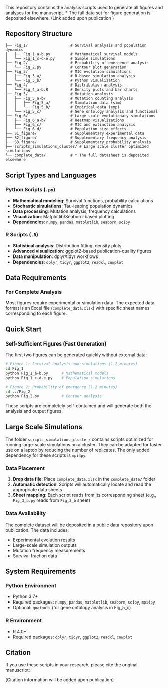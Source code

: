 This repository contains the  analysis scripts used to generate all figures and analyses for the manuscript. * The full data set for figure generation is deposited elsewhere. (Link added upon publication )

## Repository Structure

```
├── Fig_1/                   # Survival analysis and population dynamics
│   ├── Fig_1_a-b.py         # Mathematical survival models
│   └── Fig_1_c-d-e.py       # Simple simulations
├── Fig_2/                   # Probability of emergence analysis
│   └── Fig_2.py             # Contour plot generation
├── Fig_3/                   # MIC evolution simulations
│   ├── Fig_3_a/             # R-based simulation analysis
│   └── Fig_3_b/             # Python visualization
├── Fig_4/                   # Distribution analysis
│   └── Fig_4_a-b.R          # Density plots and bar charts
├── Fig_5/                   # Mutation analysis
│   ├── Fig_5_a-b/           # Mutation counting analysis
│   │   ├── Fig_5_a/         # Simulation data (sim)
│   │   └── Fig_5_b/         # Empirical data (emp)
│   └── Fig_5_c/             # Gene ontology analysis and functional
├── Fig_6/                   # Large-scale evolutionary simulations
│   ├── Fig_6_a-b/           # Heatmap visualizations
│   ├── Fig_6_c/             # MIC and extinction analysis
│   └── Fig_6_d/             # Population size effects
├── S1_figure/               # Supplementary experimental data
├── S2_figure/               # Supplementary frequency analysis
├── S3_figure/               # Supplementary probability analysis
├── scripts_simulations_cluster/ # Large scale cluster optimized simulations
└── complete_data/           # * The full datasheet is deposited elsewhere
```


## Script Types and Languages

### Python Scripts (`.py`)
- **Mathematical modeling**: Survival functions, probability calculations
- **Stochastic simulations**: Tau-leaping population dynamics
- **Data processing**: Mutation analysis, frequency calculations
- **Visualization**: Matplotlib/Seaborn-based plotting
- **Dependencies**: `numpy`, `pandas`, `matplotlib`, `seaborn`, `scipy`

### R Scripts (`.R`)
- **Statistical analysis**: Distribution fitting, density plots
- **Advanced visualization**: ggplot2-based publication-quality figures
- **Data manipulation**: dplyr/tidyr workflows
- **Dependencies**: `dplyr`, `tidyr`, `ggplot2`, `readxl`, `cowplot`

## Data Requirements

### For Complete Analysis
Most figures require experimental or simulation data. The expected data format is an Excel file (`complete_data.xlsx`) with specific sheet names corresponding to each figure.


## Quick Start

### Self-Sufficient Figures (Fast Generation)
The first two figures can be generated quickly without external data:

```bash
# Figure 1: Survival analysis and simulations (1-2 minutes)
cd Fig_1
python Fig_1_a-b.py      # Mathematical models
python Fig_1_c-d-e.py    # Population simulations

# Figure 2: Probability of emergence (1-2 minutes)
cd ../Fig_2
python Fig_2.py          # Contour analysis
```

These scripts are completely self-contained and will generate both the analysis and output figures.

## Large Scale Simulations
The folder `scripts_simulations_cluster/` contains scripts optimized for running large-scale simulations on a cluster. They can be adapted for faster use on a laptop by reducing the number of replicates. The only added dependency for these scripts is `mpi4py`.


### Data Placement
1. **Drop data file**: Place `complete_data.xlsx` in the `complete_data/` folder
2. **Automatic detection**: Scripts will automatically locate and read the appropriate data sheets
3. **Sheet mapping**: Each script reads from its corresponding sheet (e.g., `Fig_3_b.py` reads from `Fig_3_b` sheet)

### Data Availability
The complete dataset will be deposited in a public data repository upon publication. The data includes:
- Experimental evolution results
- Large-scale simulation outputs  
- Mutation frequency measurements
- Survival fraction data


## System Requirements

### Python Environment
- Python 3.7+
- Required packages: `numpy`, `pandas`, `matplotlib`, `seaborn`, `scipy`, `mpi4py`
- Optional: `goatools` (for gene ontology analysis in Fig_5_c)

### R Environment  
- R 4.0+
- Required packages: `dplyr`, `tidyr`, `ggplot2`, `readxl`, `cowplot`

## Citation

If you use these scripts in your research, please cite the original manuscript:

[Citation information will be added upon publication]


